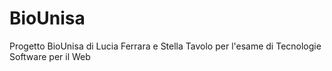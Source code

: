 # BioUnisa
Progetto BioUnisa di Lucia Ferrara e Stella Tavolo per l'esame di Tecnologie Software per il Web
